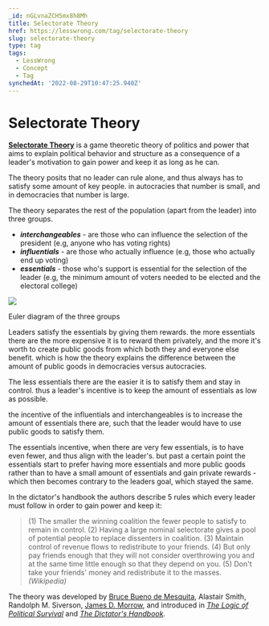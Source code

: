 ```yaml
---
_id: nGLvnaZCH5mx8h8Mh
title: Selectorate Theory
href: https://lesswrong.com/tag/selectorate-theory
slug: selectorate-theory
type: tag
tags:
  - LessWrong
  - Concept
  - Tag
synchedAt: '2022-08-29T10:47:25.940Z'
---
```

# Selectorate Theory

[**Selectorate Theory**](https://en.wikipedia.org/wiki/Selectorate_theory)  is a game theoretic theory of politics and power that aims to explain political behavior and structure as a consequence of a leader's motivation to gain power and keep it as long as he can.  
  
The theory posits that no leader can rule alone, and thus always has to satisfy some amount of key people. in autocracies that number is small, and in democracies that number is large.

The theory separates the rest of the population (apart from the leader) into three groups. 

- ***interchangeables** \-* are those who can influence the selection of the president (e.g, anyone who has voting rights)
- ***influentials** \-* are those who actually influence (e.g, those who actually end up voting)
- ***essentials** \-* those who's support is essential for the selection of the leader (e.g, the minimum amount of voters needed to be elected and the electoral college)

![](https://39669.cdn.cke-cs.com/rQvD3VnunXZu34m86e5f/images/1f0cd4742b265d95eb72e1df90d7cf836a3327dd8cb8fd26.png)

Euler diagram of the three groups

Leaders satisfy the essentials by giving them rewards. the more essentials there are the more expensive it is to reward them privately, and the more it's worth to create public goods from which both they and everyone else benefit. which is how the theory explains the difference between the amount of public goods in democracies versus autocracies.

The less essentials there are the easier it is to satisfy them and stay in control. thus a leader's incentive is to keep the amount of essentials as low as possible.

the incentive of the influentials and interchangeables is to increase the amount of essentials there are, such that the leader would have to use public goods to satisfy them.

The essentials incentive, when there are very few essentials, is to have even fewer, and thus align with the leader's. but past a certain point the essentials start to prefer having more essentials and more public goods rather than to have a small amount of essentials and gain private rewards - which then becomes contrary to the leaders goal, which stayed the same.

In the dictator's handbook the authors describe 5 rules which every leader must follow in order to gain power and keep it:

> (1) The smaller the winning coalition the fewer people to satisfy to remain in control. (2) Having a large nominal selectorate gives a pool of potential people to replace dissenters in coalition. (3) Maintain control of revenue flows to redistribute to your friends. (4) But only pay friends enough that they will not consider overthrowing you and at the same time little enough so that they depend on you. (5) Don't take your friends' money and redistribute it to the masses. *(Wikipedia)*

The theory was developed by [Bruce Bueno de Mesquita](https://en.wikipedia.org/wiki/Bruce_Bueno_de_Mesquita), Alastair Smith, Randolph M. Siverson, [James D. Morrow](https://en.wikipedia.org/wiki/James_D._Morrow), and introduced in [*The Logic of Political Survival*](https://en.wikipedia.org/wiki/The_Logic_of_Political_Survival)  and [*The Dictator's Handbook*](https://en.wikipedia.org/wiki/The_Dictator%27s_Handbook)*.*